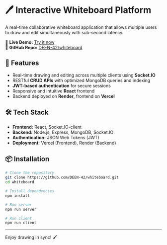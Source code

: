 
# 🖊️ Interactive Whiteboard Platform

A real-time collaborative whiteboard application that allows multiple users to draw and edit simultaneously with sub-second latency.

🔗 **Live Demo:** [Try it now](https://whiteboard-4bzcx03v4-debanshu-ghoshs-projects.vercel.app/)  
📂 **GitHub Repo:** [DEEN-42/whiteboard](https://github.com/DEEN-42/whiteboard)

## 🚀 Features

- Real-time drawing and editing across multiple clients using **Socket.IO**
- RESTful **CRUD APIs** with optimized MongoDB queries and indexing
- **JWT-based authentication** for secure sessions
- Responsive and intuitive **React** frontend
- Backend deployed on **Render**, frontend on **Vercel**

## 🛠️ Tech Stack

- **Frontend:** React, Socket.IO-client
- **Backend:** Node.js, Express, MongoDB, Socket.IO
- **Authentication:** JSON Web Tokens (JWT)
- **Deployment:** Vercel (Frontend), Render (Backend)

## 📦 Installation

```bash
# Clone the repository
git clone https://github.com/DEEN-42/whiteboard.git
cd whiteboard

# Install dependencies
npm install

# Run server
npm run server

# Run client
npm run client
````

---

Enjoy drawing in sync! 🖌️

